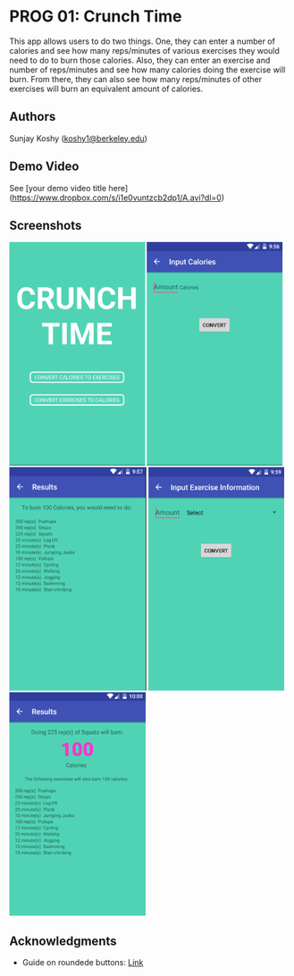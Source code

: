 # PROG 01: Crunch Time

This app allows users to do two things. One, they can enter a number of calories and see how many reps/minutes of various exercises they would need to do to burn those calories. Also, they can enter an exercise and number of reps/minutes and see how many calories doing the exercise will burn. From there, they can also see how many reps/minutes of other exercises will burn an equivalent amount of calories.

## Authors

Sunjay Koshy ([koshy1@berkeley.edu](mailto:your_email@berkeley.edu))

## Demo Video

See [your demo video title here] (https://www.dropbox.com/s/i1e0vuntzcb2dp1/A.avi?dl=0)

## Screenshots

<img src="screenshots/0_HomeScreen.png" height="400" alt="Screenshot1"/>
<img src="screenshots/1_0_InputCaloriesScreen.png" height="400" alt="Screenshot2"/>
<img src="screenshots/1_1_CalExResultsScreen.png" height="400" alt="Screenshot3"/>
<img src="screenshots/1_0_InputExercisesScreen.png" height="400" alt="Screenshot4"/>
<img src="screenshots/1_1_ExCalResultsScreen.png" height="400" alt="Screenshot5"/>

## Acknowledgments

* Guide on roundede buttons: [Link](http://stackoverflow.com/questions/6054562/how-to-make-the-corners-of-a-button-round)


